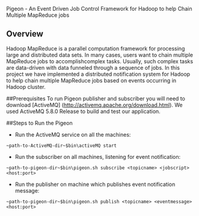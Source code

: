 Pigeon - An Event Driven Job Control Framework for Hadoop to help Chain Multiple MapReduce jobs

## Overview
Hadoop MapReduce is a parallel computation framework for processing large and distributed data sets. 
In many cases, users want to chain multiple MapReduce jobs to accomplishcomplex tasks. 
Usually, such complex tasks are data-driven with data funneled through a sequence of jobs. 
In this project we have implemented a distributed notification system for Hadoop to help chain
multiple MapReduce jobs based on events occurring in Hadoop cluster.

##Prerequisites
To run Pigeon publisher and subscriber you will need to download [ActiveMQ] (http://activemq.apache.org/download.html). 
We used ActiveMQ 5.8.0 Release to build and test our application.

##Steps to Run the Pigeon

* Run the ActiveMQ service on all the machines: 

`~path-to-ActiveMQ-dir~$bin\activeMQ start`

* Run the subscriber on all machines, listening for event notification: 

`~path-to-pigeon-dir~$bin\pigeon.sh subscribe <topicname> <jobscript> <host:port>`

* Run the publisher on machine which publishes event notification message:

`~path-to-pigeon-dir~$bin\pigeon.sh publish <topicname> <eventmessage> <host:port>`
